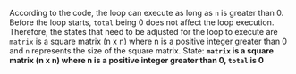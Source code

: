 According to the code, the loop can execute as long as `n` is greater than 0. Before the loop starts, `total` being 0 does not affect the loop execution. Therefore, the states that need to be adjusted for the loop to execute are `matrix` is a square matrix (n x n) where n is a positive integer greater than 0 and `n` represents the size of the square matrix.
State: **`matrix` is a square matrix (n x n) where n is a positive integer greater than 0, `total` is 0**